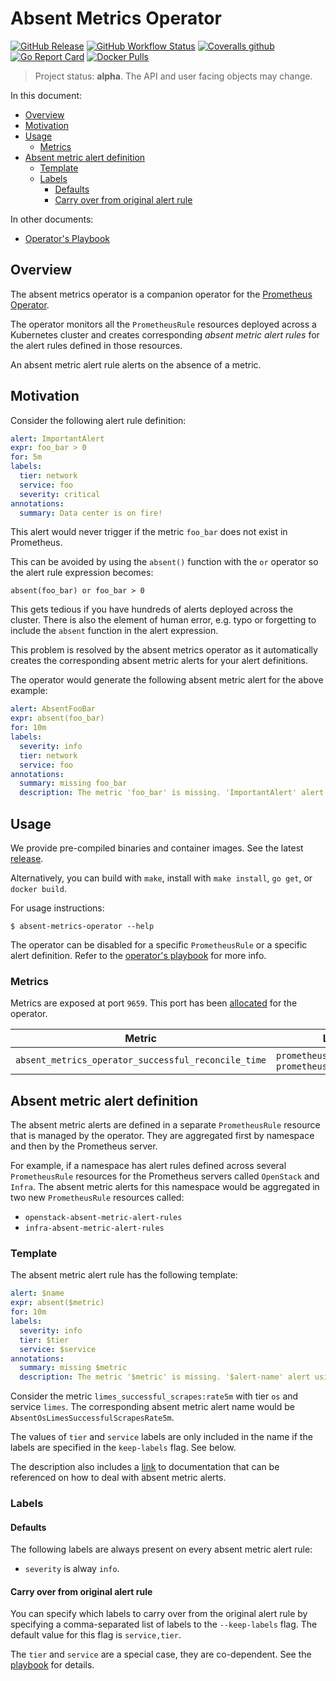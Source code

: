 # Absent Metrics Operator

[![GitHub Release](https://img.shields.io/github/v/release/sapcc/absent-metrics-operator)](https://github.com/sapcc/absent-metrics-operator/releases/latest)
[![GitHub Workflow Status](https://img.shields.io/github/workflow/status/sapcc/absent-metrics-operator/Build%20and%20Test)](https://github.com/sapcc/absent-metrics-operator/actions?query=workflow%3A%22Build+and+Test%22)
[![Coveralls github](https://img.shields.io/coveralls/github/sapcc/absent-metrics-operator)](https://coveralls.io/github/sapcc/absent-metrics-operator)
[![Go Report Card](https://goreportcard.com/badge/github.com/sapcc/absent-metrics-operator)](https://goreportcard.com/report/github.com/sapcc/absent-metrics-operator)
[![Docker Pulls](https://img.shields.io/docker/pulls/sapcc/absent-metrics-operator)](https://hub.docker.com/r/sapcc/absent-metrics-operator)

> Project status: **alpha**. The API and user facing objects may change.

In this document:

- [Overview](#overview)
- [Motivation](#motivation)
- [Usage](#usage)
  - [Metrics](#metrics)
- [Absent metric alert definition](#absent-metric-alert-definition)
  - [Template](#template)
  - [Labels](#labels)
    - [Defaults](#defaults)
    - [Carry over from original alert rule](#carry-over-from-original-alert-rule)

In other documents:

- [Operator's Playbook](./doc/playbook.md)

## Overview

The absent metrics operator is a companion operator for the [Prometheus
Operator](https://github.com/prometheus-operator/prometheus-operator).

The operator monitors all the `PrometheusRule` resources deployed across a
Kubernetes cluster and creates corresponding _absent metric alert rules_ for
the alert rules defined in those resources.

An absent metric alert rule alerts on the absence of a metric.

## Motivation

Consider the following alert rule definition:

```yaml
alert: ImportantAlert
expr: foo_bar > 0
for: 5m
labels:
  tier: network
  service: foo
  severity: critical
annotations:
  summary: Data center is on fire!
```

This alert would never trigger if the metric `foo_bar` does not exist in
Prometheus.

This can be avoided by using the `absent()` function with the `or` operator so
the alert rule expression becomes:

```
absent(foo_bar) or foo_bar > 0
```

This gets tedious if you have hundreds of alerts deployed across the cluster.
There is also the element of human error, e.g. typo or forgetting to include
the `absent` function in the alert expression.

This problem is resolved by the absent metrics operator as it automatically
creates the corresponding absent metric alerts for your alert definitions.

The operator would generate the following absent metric alert for the above
example:

```yaml
alert: AbsentFooBar
expr: absent(foo_bar)
for: 10m
labels:
  severity: info
  tier: network
  service: foo
annotations:
  summary: missing foo_bar
  description: The metric 'foo_bar' is missing. 'ImportantAlert' alert using it may not fire as intended.
```

## Usage

We provide pre-compiled binaries and container images. See the latest
[release](https://github.com/sapcc/absent-metrics-operator/releases/latest).

Alternatively, you can build with `make`, install with `make install`, `go get`, or
`docker build`.

For usage instructions:

```
$ absent-metrics-operator --help
```

The operator can be disabled for a specific `PrometheusRule` or a specific
alert definition. Refer to the [operator's playbook](./doc/playbook.md) for
more info.

### Metrics

Metrics are exposed at port `9659`. This port has been
[allocated](https://github.com/prometheus/prometheus/wiki/Default-port-allocations)
for the operator.

| Metric                                              | Labels                                            |
| --------------------------------------------------- | ------------------------------------------------- |
| `absent_metrics_operator_successful_reconcile_time` | `prometheusrule_namespace`, `prometheusrule_name` |

## Absent metric alert definition

The absent metric alerts are defined in a separate `PrometheusRule` resource
that is managed by the operator. They are aggregated first by namespace and
then by the Prometheus server.

For example, if a namespace has alert rules defined across several
`PrometheusRule` resources for the Prometheus servers called `OpenStack` and
`Infra`. The absent metric alerts for this namespace would be aggregated in two
new `PrometheusRule` resources called:

- `openstack-absent-metric-alert-rules`
- `infra-absent-metric-alert-rules`

### Template

The absent metric alert rule has the following template:

```yaml
alert: $name
expr: absent($metric)
for: 10m
labels:
  severity: info
  tier: $tier
  service: $service
annotations:
  summary: missing $metric
  description: The metric '$metric' is missing. '$alert-name' alert using it may not fire as intended.
```

Consider the metric `limes_successful_scrapes:rate5m` with tier `os` and
service `limes`. The corresponding absent metric alert name would be
`AbsentOsLimesSuccessfulScrapesRate5m`.

The values of `tier` and `service` labels are only included in the name if the
labels are specified in the `keep-labels` flag. See below.

The description also includes a [link](./doc/playbook.md) to documentation that
can be referenced on how to deal with absent metric alerts.

### Labels

#### Defaults

The following labels are always present on every absent metric alert rule:

- `severity` is alway `info`.

#### Carry over from original alert rule

You can specify which labels to carry over from the original alert rule by
specifying a comma-separated list of labels to the `--keep-labels` flag. The
default value for this flag is `service,tier`.

The `tier` and `service` are a special case, they are co-dependent. See the
[playbook](./doc/playbook.md) for details.
